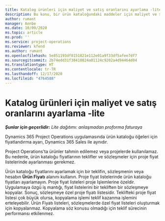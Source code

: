 ```yaml
---
title: Katalog ürünleri için maliyet ve satış oranlarını ayarlama -lite
description: Bu konu, bir ürün kataloğundaki maddeler için maliyet ve satış oranlarının nasıl ayarlanacağı hakkında bilgi sağlar.
author: rumant
manager: Annbe
ms.date: 10/09/2020
ms.topic: article
ms.prod: ''
ms.service: project-operations
ms.reviewer: kfend
ms.author: rumant
ms.openlocfilehash: 5e851193df8151821e112e01a9f33df5afee7df7
ms.sourcegitcommit: 2b74edd31f38410024a01124c9202a4d94464d04
ms.translationtype: HT
ms.contentlocale: tr-TR
ms.lasthandoff: 12/17/2020
ms.locfileid: "4764588"
---
```

# <a name="set-up-cost-and-sales-rates-for-catalog-products---lite"></a>Katalog ürünleri için maliyet ve satış oranlarını ayarlama -lite

_**Şunlar için geçerlidir:** Lite dağıtımı: anlaşmadan proforma faturaya_


Dynamics 365 Project Operations uygulamasında ürün kataloğu öğeleri için fiyatlandırma ayarı, Dynamics 365 Sales ile aynıdır.

Project Operations'ta ürünler tahmin edilemez veya projelerde kullanılamaz. Bu nedenle, ürün kataloğu fiyatlarının teklifler ve sözleşmeler için proje fiyat listelerinde ayarlanması gerekmez.

Ürün kataloğu fiyatlarını ayarlamak için bir teklifin, sözleşmenin veya hesabın **Ürün Fiyatı** alanını kullanın. Proje fiyat listelerinde ürün kataloğu fiyatları ayarlamayın. Proje fiyat listeleri proje Işlemlerine özeldir. Uygulamaya özgü iş mantığı, fiyat listelerini bir tekliften bir sözleşmeye kopyalar. Sonuç, sözleşmeye özel proje fiyatı listesidir. Teklifteki proje fiyat listesi çok büyük olursa, kopyalama işlemi teklif kazanma işlemini erteleyebilir. Ürün Fiyatı listeleri, sözleşmelerde özel fiyat listeleri oluşturmak için kopyalanmaz. Kopyalama söz konusu olmadığı için teklif sürecinin performansı etkilenmez.
